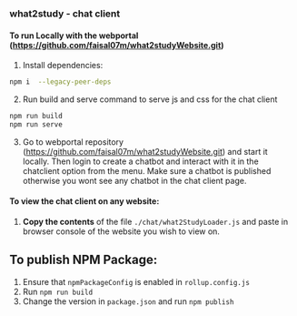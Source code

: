 ### what2study - chat client

#### To run Locally with the webportal (https://github.com/faisal07m/what2studyWebsite.git)
1. Install dependencies:

```bash
npm i  --legacy-peer-deps
```

2. Run build and serve command to serve js and css for the chat client
```bash
npm run build
npm run serve
```
3. Go to webportal repository (https://github.com/faisal07m/what2studyWebsite.git) and start it locally. Then login to create a chatbot and interact with it in the chatclient option from the menu. Make sure a chatbot is published otherwise you wont see any chatbot in the chat client page.

#### To view the chat client on any website:

1. **Copy the contents** of the file `./chat/what2StudyLoader.js` and paste in browser console of the website you wish to view on.

## To publish NPM Package:

1. Ensure that `npmPackageConfig` is enabled in `rollup.config.js`
1. Run `npm run build`
1. Change the version in `package.json` and run `npm publish`

